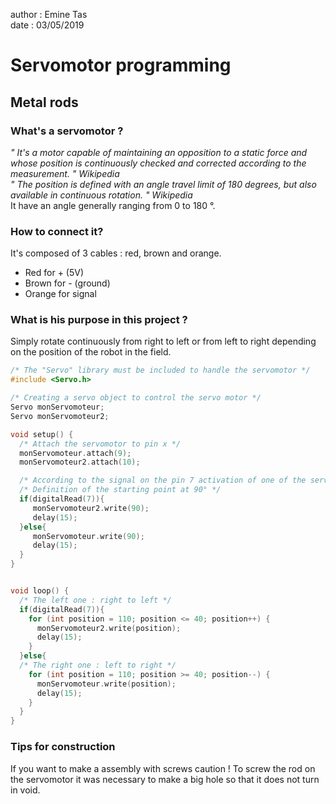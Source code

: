 author : Emine Tas  
date : 03/05/2019

# Servomotor programming
## Metal rods

### What's a servomotor ?
*" It's a motor capable of maintaining an opposition to a static force and whose position is continuously checked and corrected according to the measurement. " Wikipedia*  
*" The position is defined with an angle travel limit of 180 degrees, but also available in continuous rotation. " Wikipedia*  
 It have an angle generally ranging from 0 to 180 °.

### How to connect it?
It's composed of 3 cables : red, brown and orange.   
* Red for + (5V)
* Brown for - (ground)
* Orange for signal


### What is his purpose in this project ?
Simply rotate continuously from right to left or from left to right depending on
the position of the robot in the field.  


```C
/* The "Servo" library must be included to handle the servomotor */
#include <Servo.h>

/* Creating a servo object to control the servo motor */
Servo monServomoteur;
Servo monServomoteur2;

void setup() {
  /* Attach the servomotor to pin x */
  monServomoteur.attach(9);
  monServomoteur2.attach(10);

  /* According to the signal on the pin 7 activation of one of the servomotor */
  /* Definition of the starting point at 90° */
  if(digitalRead(7)){
     monServomoteur2.write(90);
     delay(15);
  }else{
     monServomoteur.write(90);
     delay(15);
  }
}


void loop() {
  /* The left one : right to left */
  if(digitalRead(7)){
    for (int position = 110; position <= 40; position++) {
      monServomoteur2.write(position);
      delay(15);
    }
  }else{
  /* The right one : left to right */
    for (int position = 110; position >= 40; position--) {
      monServomoteur.write(position);
      delay(15);
    }
  }
}
```


### Tips for construction
If you want to make a assembly with screws caution !
To screw the rod on the servomotor it was necessary to make a big hole so that it does not turn in void.
